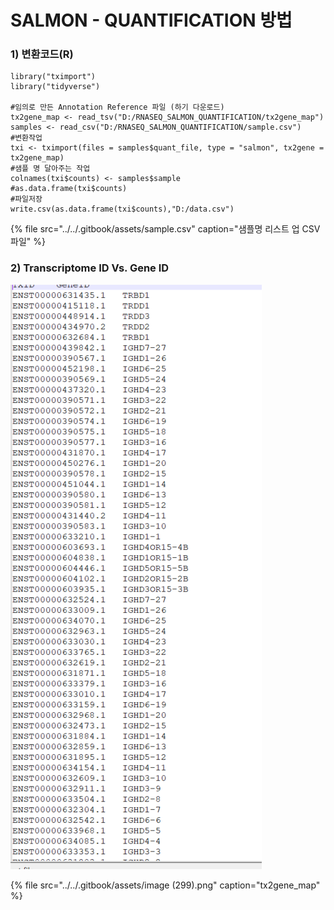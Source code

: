 # SALMON - QUANTIFICATION 방법

### 1\) 변환코드\(R\)

```text
library("tximport")
library("tidyverse")

#임의로 만든 Annotation Reference 파일 (하기 다운로드)
tx2gene_map <- read_tsv("D:/RNASEQ_SALMON_QUANTIFICATION/tx2gene_map")
samples <- read_csv("D:/RNASEQ_SALMON_QUANTIFICATION/sample.csv")
#변환작업
txi <- tximport(files = samples$quant_file, type = "salmon", tx2gene = tx2gene_map)
#샘플 명 달아주는 작업
colnames(txi$counts) <- samples$sample
#as.data.frame(txi$counts)
#파일저장
write.csv(as.data.frame(txi$counts),"D:/data.csv")
```

{% file src="../../.gitbook/assets/sample.csv" caption="샘플명 리스트 업 CSV 파일" %}

### 2\) Transcriptome ID Vs. Gene ID

![](../../.gitbook/assets/image%20%28299%29.png)

{% file src="../../.gitbook/assets/image \(299\).png" caption="tx2gene\_map" %}

